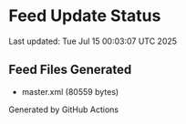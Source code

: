 # Feed Update Status
Last updated: Tue Jul 15 00:03:07 UTC 2025

## Feed Files Generated
- master.xml (80559 bytes)

Generated by GitHub Actions
